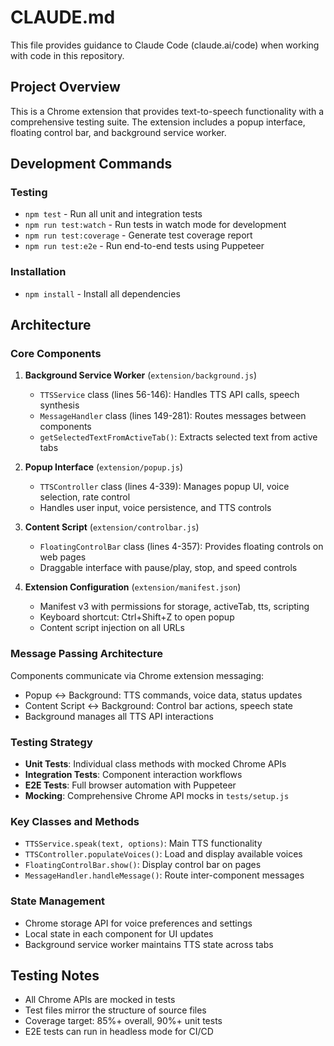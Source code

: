 # CLAUDE.md

This file provides guidance to Claude Code (claude.ai/code) when working with code in this repository.

## Project Overview

This is a Chrome extension that provides text-to-speech functionality with a comprehensive testing suite. The extension includes a popup interface, floating control bar, and background service worker.

## Development Commands

### Testing
- `npm test` - Run all unit and integration tests
- `npm run test:watch` - Run tests in watch mode for development
- `npm run test:coverage` - Generate test coverage report
- `npm run test:e2e` - Run end-to-end tests using Puppeteer

### Installation
- `npm install` - Install all dependencies

## Architecture

### Core Components

1. **Background Service Worker** (`extension/background.js`)
   - `TTSService` class (lines 56-146): Handles TTS API calls, speech synthesis
   - `MessageHandler` class (lines 149-281): Routes messages between components
   - `getSelectedTextFromActiveTab()`: Extracts selected text from active tabs

2. **Popup Interface** (`extension/popup.js`)
   - `TTSController` class (lines 4-339): Manages popup UI, voice selection, rate control
   - Handles user input, voice persistence, and TTS controls

3. **Content Script** (`extension/controlbar.js`)
   - `FloatingControlBar` class (lines 4-357): Provides floating controls on web pages
   - Draggable interface with pause/play, stop, and speed controls

4. **Extension Configuration** (`extension/manifest.json`)
   - Manifest v3 with permissions for storage, activeTab, tts, scripting
   - Keyboard shortcut: Ctrl+Shift+Z to open popup
   - Content script injection on all URLs

### Message Passing Architecture

Components communicate via Chrome extension messaging:
- Popup ↔ Background: TTS commands, voice data, status updates
- Content Script ↔ Background: Control bar actions, speech state
- Background manages all TTS API interactions

### Testing Strategy

- **Unit Tests**: Individual class methods with mocked Chrome APIs
- **Integration Tests**: Component interaction workflows
- **E2E Tests**: Full browser automation with Puppeteer
- **Mocking**: Comprehensive Chrome API mocks in `tests/setup.js`

### Key Classes and Methods

- `TTSService.speak(text, options)`: Main TTS functionality
- `TTSController.populateVoices()`: Load and display available voices
- `FloatingControlBar.show()`: Display control bar on pages
- `MessageHandler.handleMessage()`: Route inter-component messages

### State Management

- Chrome storage API for voice preferences and settings
- Local state in each component for UI updates
- Background service worker maintains TTS state across tabs

## Testing Notes

- All Chrome APIs are mocked in tests
- Test files mirror the structure of source files
- Coverage target: 85%+ overall, 90%+ unit tests
- E2E tests can run in headless mode for CI/CD